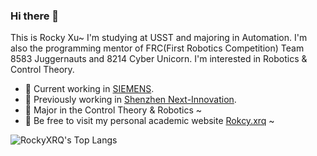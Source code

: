 ### Hi there 👋

This is Rocky Xu~
I'm studying at USST and majoring in Automation. I'm also the programming mentor of FRC(First Robotics Competition) Team 8583 Juggernauts and 8214 Cyber Unicorn.
I'm interested in Robotics & Control Theory.

- 🔭 Current working in [SIEMENS](https://www.siemens.com/global/en.html).
- 🔭 Previously working in [Shenzhen Next-Innovation](https://github.com/FRCNextInnovation).
- 🌱 Major in the Control Theory & Robotics ~
- 💌 Be free to visit my personal academic website [Rokcy.xrq](https://www.rocky-xrq.com/) ~

![RockyXRQ's Top Langs](https://github-readme-stats.vercel.app/api/top-langs/?username=RockyXRQ&layout=compact)
